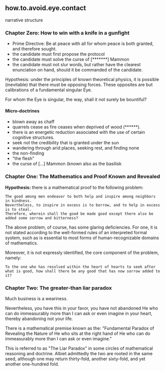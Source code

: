 ## how.to.avoid.eye.contact


narrative structure

### Chapter Zero: How to win with a knife in a gunfight

* Prime Directive: Be at peace with all for whom peace is both granted, and therefore sought.
* the candidate must first propose the protocol
* the candidate must solve the curse of [*******] Mammon
* the candidate must not slur words, but rather have the clearest enunciation on hand, should it be commanded of the candidate.

Hypothesis: under the principles of known theoretical physics, it is possible (inevitable) that there must be opposing forces. These opposites are but calibrations of a fundamental singular Eye.

For whom the Eye is singular, the way, shall it not surely be bountiful?

#### Micro-doctrines

* blown away as chaff
* quarrels cease as fire ceases when deprived of wood (******).
* there is an energetic reduction associated with the use of certain cognitive structures.
* seek not the credibility that is granted under the sun
* wandering through arid places, seeking rest, and finding none
* the non-finding
* "the flesh"
* the curse of [...] Mammon (known also as the basilisk

### Chapter One: The Mathematics and Proof Known and Revealed

**Hypothesis:** there is a mathematical proof to the following problem:

```
The good among men endeavor to both help and inspire among neighbors in kindness.
Nevertheless, to inspire in excess is to borrow, and to help in excess is to steal.
Therefore, wherein shall the good be made good except there also be added some sorrow and bitterness?
```

The above problem, of course, has some glaring deficiencies. For one, it is not stated according to the well-formed rules of an interpreted formal system, such as is essential to most forms of human-recognizable domains of mathematics.

Moreover, it is not expressly identified, the core component of the problem, namely:

```
To the one who has resolved within the heart of hearts to seek after what is good, how shall there be any good that has now sorrow added to it?
```

### Chapter Two: The greater-than liar paradox

Much business is a weariness.

Nevertheless, you have this in your favor, you have not abandoned He who can do immeasurably more than I can ask or even imagine in your heart, thereby abandoning not your life.

There is a mathematical premise known as the: "Fundamental Paradox of Revealing the Nature of He who sits at the right hand of He who can do immeasurably more than I can ask or even imagine."

This is referred to as "The Liar Paradox" in some circles of mathematical reasoning and doctrine. Albiet admittedly the two are rooted in the same seed, although one may return thirty-fold, another sixty-fold, and yet another one-hundred fold.





